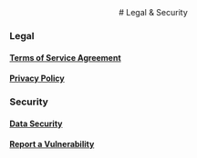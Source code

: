 <center class="center-xs m-top-xs-60 m-bottom-xs-60">
# Legal & Security
</center>

### Legal

#### [Terms of Service Agreement](/legal/terms-of-service)

#### [Privacy Policy](/legal/privacy-policy)


### Security

#### [Data Security](/legal/data-security)

#### [Report a Vulnerability ](/legal/report-vulnerability)
